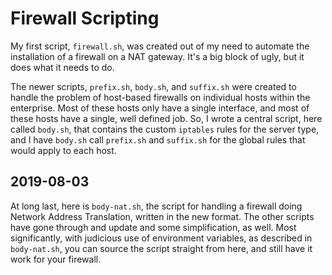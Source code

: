 # Firewall Scripting

My first script, `firewall.sh`, was created out of my need to automate
the installation of a firewall on a NAT gateway. It's a big block of
ugly, but it does what it needs to do.

The newer scripts, `prefix.sh`, `body.sh`, and `suffix.sh` were created
to handle the problem of host-based firewalls on individual hosts
within the enterprise. Most of these hosts only have a single
interface, and most of these hosts have a single, well defined job. So,
I wrote a central script, here called `body.sh`, that contains the
custom `iptables` rules for the server type, and I have `body.sh` call
`prefix.sh` and `suffix.sh` for the global rules that would apply to
each host.


## 2019-08-03

At long last, here is `body-nat.sh`, the script for handling a firewall
doing Network Address Translation, written in the new
format. The other scripts have gone through and update and some
simplification, as well. Most significantly, with judicious use of
environment variables, as described in `body-nat.sh`, you can source
the script straight from here, and still have it work for your firewall.

